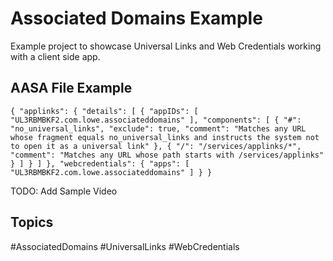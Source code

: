 # Associated Domains Example
Example project to showcase Universal Links and Web Credentials working with a client side app.

## AASA File Example
`
{
    "applinks": {
        "details": [
            {
                "appIDs": [
                    "UL3RBMBKF2.com.lowe.associateddomains"
                ],
                "components": [
                    {
                        "#": "no_universal_links",
                        "exclude": true,
                        "comment": "Matches any URL whose fragment equals no_universal_links and instructs the system not to open it as a universal link"
                    },
                    {
                        "/": "/services/applinks/*",
                        "comment": "Matches any URL whose path starts with /services/applinks"
                    }
                ]
            }
        ]
    },
    "webcredentials": {
        "apps": [
            "UL3RBMBKF2.com.lowe.associateddomains"
        ]
    }
}
`

TODO: Add Sample Video

## Topics
#AssociatedDomains #UniversalLinks #WebCredentials
